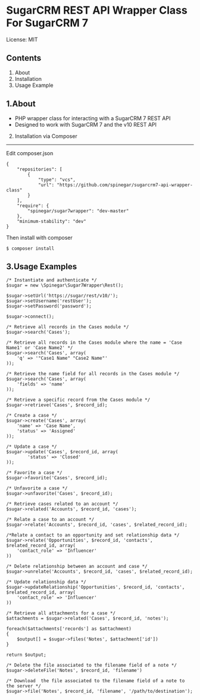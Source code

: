 SugarCRM REST API Wrapper Class For SugarCRM 7
=================================================

License: MIT


Contents
--------
1. About
2. Installation
3. Usage Example


1.About
-------
- PHP wrapper class for interacting with a SugarCRM 7 REST API
- Designed to work with SugarCRM 7 and the v10 REST API

2. Installation via Composer
----------------------------
Edit composer.json

	{
		"repositories": [
			{
				"type": "vcs",
				"url": "https://github.com/spinegar/sugarcrm7-api-wrapper-class"
			}
		],
		"require": {
			"spinegar/sugar7wrapper": "dev-master"
		},
		"minimum-stability": "dev"
	}

Then install with composer

	$ composer install



3.Usage Examples
---------------

	/* Instantiate and authenticate */
	$sugar = new \Spinegar\Sugar7Wrapper\Rest();

	$sugar->setUrl('https://sugar/rest/v10/');
	$sugar->setUsername('restUser');
	$sugar->setPassword('password');

	$sugar->connect();

	/* Retrieve all records in the Cases module */
	$sugar->search('Cases');

	/* Retrieve all records in the Cases module where the name = 'Case Name1' or 'Case Name2' */
	$sugar->search('Cases', array(
		'q' => '"Case1 Name" "Case2 Name"'
	)); 

	/* Retrieve the name field for all records in the Cases module */
	$sugar->search('Cases', array(
		'fields' => 'name'
	)); 

	/* Retrieve a specific record from the Cases module */
	$sugar->retrieve('Cases', $record_id);

	/* Create a case */
	$sugar->create('Cases', array(
		'name' => 'Case Name',
		'status' => 'Assigned'
	));

	/* Update a case */
	$sugar->update('Cases', $record_id, array(
	    	'status' => 'Closed'
	));

	/* Favorite a case */
	$sugar->favorite('Cases', $record_id);

	/* Unfavorite a case */
	$sugar->unfavorite('Cases', $record_id);

	/* Retrieve cases related to an account */
	$sugar->related('Accounts', $record_id, 'cases');

	/* Relate a case to an account */
	$sugar->relate('Accounts', $record_id, 'cases', $related_record_id);

	/*Relate a contact to an opportunity and set relationship data */
	$sugar->relate('Opportunities', $record_id, 'contacts', $related_record_id, array(
		'contact_role' => 'Influencer'
	))

	/* Delete relationship between an account and case */
	$sugar->unrelate('Accounts', $record_id, 'cases', $related_record_id);

	/* Update relationship data */
	$sugar->updateRelationship('Opportunities', $record_id, 'contacts', $related_record_id, array(
		'contact_role' => 'Influencer'
	))

	/* Retrieve all attachments for a case */
	$attachments = $sugar->related('Cases', $record_id, 'notes');

	foreach($attachments['records'] as $attachment)
	{
		$output[] = $sugar->files('Notes', $attachment['id'])
	}

	return $output;

	/* Delete the file associated to the filename field of a note */
	$sugar->deleteFile('Notes', $record_id, 'filename')

	/* Download  the file associated to the filename field of a note to the server */
	$sugar->file('Notes', $record_id, 'filename', '/path/to/destination');